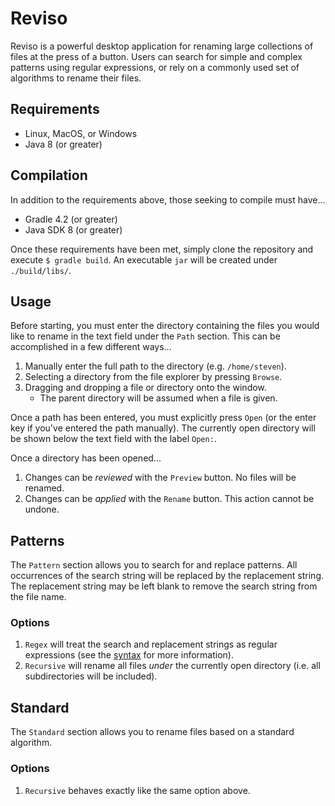 # Reviso
Reviso is a powerful desktop application for renaming large collections of
files at the press of a button. Users can search for simple and complex
patterns using regular expressions, or rely on a commonly used set of
algorithms to rename their files.

## Requirements
- Linux, MacOS, or Windows
- Java 8 (or greater)

## Compilation
In addition to the requirements above, those seeking to compile must have...

- Gradle 4.2 (or greater)
- Java SDK 8 (or greater)

Once these requirements have been met, simply clone the repository and execute
`$ gradle build`. An executable `jar` will be created under `./build/libs/`.

## Usage
Before starting, you must enter the directory containing the files you would
like to rename in the text field under the `Path` section. This can be
accomplished in a few different ways...

1. Manually enter the full path to the directory (e.g. `/home/steven`).
2. Selecting a directory from the file explorer by pressing `Browse`.
3. Dragging and dropping a file or directory onto the window.
   - The parent directory will be assumed when a file is given.

Once a path has been entered, you must explicitly press `Open` (or the enter key
if you've entered the path manually). The currently open directory will be shown
below the text field with the label `Open:`.

Once a directory has been opened...
1. Changes can be *reviewed* with the `Preview` button. No files will be renamed.
2. Changes can be *applied* with the `Rename` button. This action cannot be undone.

## Patterns
The `Pattern` section allows you to search for and replace patterns. All occurrences
of the search string will be replaced by the replacement string. The replacement
string may be left blank to remove the search string from the file name.

### Options
1. `Regex` will treat the search and replacement strings as regular expressions (see the
   [syntax](https://docs.oracle.com/javase/9/docs/api/java/util/regex/Pattern.html#sum)
   for more information).
2. `Recursive` will rename all files *under* the currently open directory (i.e. all
   subdirectories will be included).

## Standard
The `Standard` section allows you to rename files based on a standard algorithm.

### Options
1. `Recursive` behaves exactly like the same option above.
